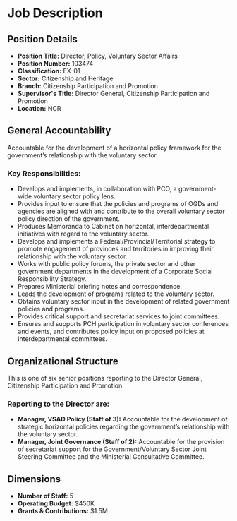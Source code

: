 # Job Description

## Position Details

*   **Position Title:** Director, Policy, Voluntary Sector Affairs
*   **Position Number:** 103474
*   **Classification:** EX-01
*   **Sector:** Citizenship and Heritage
*   **Branch:** Citizenship Participation and Promotion
*   **Supervisor's Title:** Director General, Citizenship Participation and Promotion
*   **Location:** NCR

## General Accountability

Accountable for the development of a horizontal policy framework for the government’s relationship with the voluntary sector.

### Key Responsibilities:

*   Develops and implements, in collaboration with PCO, a government-wide voluntary sector policy lens.
*   Provides input to ensure that the policies and programs of OGDs and agencies are aligned with and contribute to the overall voluntary sector policy direction of the government.
*   Produces Memoranda to Cabinet on horizontal, interdepartmental initiatives with regard to the voluntary sector.
*   Develops and implements a Federal/Provincial/Territorial strategy to promote engagement of provinces and territories in improving their relationship with the voluntary sector.
*   Works with public policy forums, the private sector and other government departments in the development of a Corporate Social Responsibility Strategy.
*   Prepares Ministerial briefing notes and correspondence.
*   Leads the development of programs related to the voluntary sector.
*   Obtains voluntary sector input in the development of related government policies and programs.
*   Provides critical support and secretariat services to joint committees.
*   Ensures and supports PCH participation in voluntary sector conferences and events, and contributes policy input on proposed policies at interdepartmental committees.

## Organizational Structure

This is one of six senior positions reporting to the Director General, Citizenship Participation and Promotion.

### Reporting to the Director are:

*   **Manager, VSAD Policy (Staff of 3):** Accountable for the development of strategic horizontal policies regarding the government’s relationship with the voluntary sector.
*   **Manager, Joint Governance (Staff of 2):** Accountable for the provision of secretariat support for the Government/Voluntary Sector Joint Steering Committee and the Ministerial Consultative Committee.

## Dimensions

*   **Number of Staff:** 5
*   **Operating Budget:** $450K
*   **Grants & Contributions:** $1.5M
